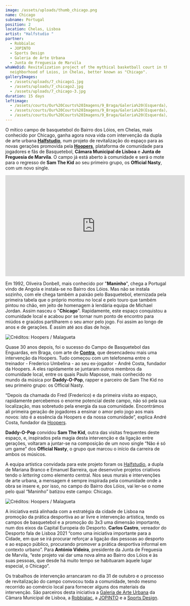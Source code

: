 ```yaml
---
image: /assets/uploads/thumb_chicago.png
name: Chicago
subname: Portugal
position: 2
location: Chelas, Lisboa
artist: "Halfstudio "
partner:
  - Robbialac
  - JOPINTO
  - Sports Design
  - Galeria de Arte Urbana
  - Junta de Freguesia de Marvila
whaWeDid: Revitalization project of the mythical basketball court in the
  neighborhood of Loios, in Chelas, better known as "Chicago".
galleryImages:
  - /assets/uploads/7_chicago1.jpg
  - /assets/uploads/7_chicago2.jpg
  - /assets/uploads/7_chicago-3.jpg
duration: 15 days
leftimage:
  - /assets/courts/Our%20Courts%20Imagens/9_Braga/Galeria%20(Esquerda)/1.jpg
  - /assets/courts/Our%20Courts%20Imagens/9_Braga/Galeria%20(Esquerda)/2.jpg
  - /assets/courts/Our%20Courts%20Imagens/9_Braga/Galeria%20(Esquerda)/3.jpg
---
```



O mítico campo de basquetebol do Bairro dos Lóios, em Chelas, mais conhecido por Chicago, ganha agora nova vida com intervenção da dupla de arte urbana **[Halfstudio](https://halfstudio.net/)**, num projeto de revitalização do espaço para as novas gerações promovida pela **[Hoopers](https://hoopers.club/)**, plataforma de comunidade para jogadores e fãs de Basquetebol, **Câmara Municipal de Lisboa** e **Junta de Freguesia de Marvila**. O campo já está aberto à comunidade e será o mote para o regresso de **Sam The Kid** ao seu primeiro grupo, os **Official Nasty**, com um novo single.

<iframe width="560" height="315" src="https://www.youtube.com/embed/6O-lusjRp-o" title="YouTube video player" frameborder="0" allow="accelerometer; autoplay; clipboard-write; encrypted-media; gyroscope; picture-in-picture" allowfullscreen></iframe>

Em 1992, Oliveira Donbell, mais conhecido por "**Maninho**", chega a Portugal vindo de Angola e instala-se no Bairro dos Lóios. Mas não se instala sozinho, com ele chega também a paixão pelo Basquetebol, eternizada pela primeira tabela que o próprio montou no local e pelo touro que também pintou no chão, em jeito de homenagem à lendária equipa de Michael Jordan. Assim nasceu o "**Chicago**". Rapidamente, este espaço conquistou a comunidade local e acabou por se tornar num ponto de encontro para miúdos e graúdos partilharem o seu amor pelo jogo. Foi assim ao longo de anos e de gerações. É assim até aos dias de hoje.

![Créditos: Hoopers / Malagueta](/assets/uploads/1_chicago_makingof.jpg "Créditos: Hoopers / Malagueta")

Quase 30 anos depois, foi o sucesso do Campo de Basquetebol das Enguardas, em Braga, com arte de **[Contra](https://www.instagram.com/contra.rua/?hl=pt)**, que desencadeou mais uma intervenção da Hoopers. Tudo começou com um telefonema entre o treinador - Frederico Umbelina - ao seu ex-jogador - André Costa, fundador da Hoopers. A eles rapidamente se juntaram outros membros da comunidade local, entre os quais Paulo Maposse, mais conhecido no mundo da música por **Daddy-O-Pop**, rapper e parceiro de Sam The Kid no seu primeiro grupo: os Official Nasty.

“Depois da chamada do Fred (Frederico) e da primeira visita ao espaço, rapidamente percebemos o enorme potencial deste campo, não só pela sua localização, mas sobretudo pela energia da sua comunidade. Encontrámos ali primeira geração de jogadores a ensinar o amor pelo jogo aos mais novos: isto é a essência da Hoopers e da nossa comunidade”, explica André Costa, fundador da [Hoopers](https://www.hoopers.club/).

**Daddy-O-Pop** convidou **Sam The Kid**, outra das visitas frequentes deste espaço, e, inspirados pela magia desta intervenção e da ligação entre gerações, voltaram a juntar-se na composição de um novo single “Não é só um game” dos **Official Nasty**, o grupo que marcou o início da carreira de ambos os músicos. 

A equipa artística convidada para este projeto foram os [Halfstudio](https://www.instagram.com/halfstudiosigns/), a dupla de Mariana Branco e Emanuel Barreira, que desenvolve projetos criativos tendo o *lettering* como elemento central. Nos seus murais e intervenções de arte urbana, a mensagem é sempre inspirada pela comunidade onde a obra se insere e, por isso, no campo do Bairro dos Lóios, vai ler-se o nome pelo qual “Maninho” batizou este campo: Chicago.



![Créditos: Hoopers / Malagueta](/assets/uploads/2_chicago_makingof.jpg "Créditos: Hoopers / Malagueta")

A iniciativa está alinhada com a estratégia da cidade de Lisboa na promoção da prática desportiva ao ar livre e intervenção artística, tendo os campos de basquetebol e a promoção do 3x3 uma dimensão importante, num dos eixos da Capital Europeia do Desporto. **Carlos Castro**, vereador do Desporto fala de Lisboa 2021 “como uma iniciativa importante para a Cidade, em que se irá procurar reforçar a ligação das pessoas ao desporto e ao espaço público, procurando promover a prática desportiva informal em contexto urbano”. Para **António Videira**, presidente da Junta de Freguesia de Marvila, “este projeto vai dar uma nova alma ao Bairro dos Lóios e às suas pessoas, que desde há muito tempo se habituaram àquele lugar especial, o Chicago”.

Os trabalhos de intervenção arrancaram no dia 31 de outubro e o processo de revitalização do campo convocou toda a comunidade, tendo mesmo recorrido ao comércio local para fornecer alguns dos materiais da intervenção. São parceiros desta iniciativa a [Galeria de Arte Urbana](http://gau.cm-lisboa.pt/galeria.html) da Câmara Municipal de Lisboa, a [Robbialac](https://tintasrobbialac.pt/), a [JOPINTO](https://www.facebook.com/tintasjopinto/) e a [Sports Design](http://www.sport-design.pt/).